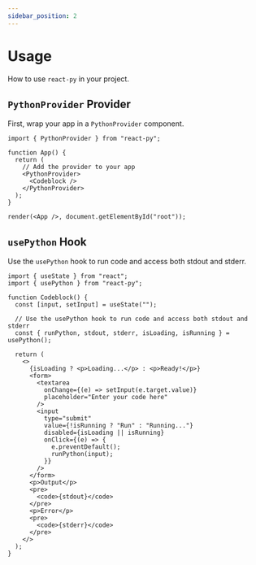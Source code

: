 ```yaml
---
sidebar_position: 2
---
```


# Usage

How to use `react-py` in your project.

## `PythonProvider` Provider

First, wrap your app in a `PythonProvider` component.

```tsx
import { PythonProvider } from "react-py";

function App() {
  return (
    // Add the provider to your app
    <PythonProvider>
      <Codeblock />
    </PythonProvider>
  );
}

render(<App />, document.getElementById("root"));
```

## `usePython` Hook

Use the `usePython` hook to run code and access both stdout and stderr.

```tsx
import { useState } from "react";
import { usePython } from "react-py";

function Codeblock() {
  const [input, setInput] = useState("");

  // Use the usePython hook to run code and access both stdout and stderr
  const { runPython, stdout, stderr, isLoading, isRunning } = usePython();

  return (
    <>
      {isLoading ? <p>Loading...</p> : <p>Ready!</p>}
      <form>
        <textarea
          onChange={(e) => setInput(e.target.value)}
          placeholder="Enter your code here"
        />
        <input
          type="submit"
          value={!isRunning ? "Run" : "Running..."}
          disabled={isLoading || isRunning}
          onClick={(e) => {
            e.preventDefault();
            runPython(input);
          }}
        />
      </form>
      <p>Output</p>
      <pre>
        <code>{stdout}</code>
      </pre>
      <p>Error</p>
      <pre>
        <code>{stderr}</code>
      </pre>
    </>
  );
}
```
